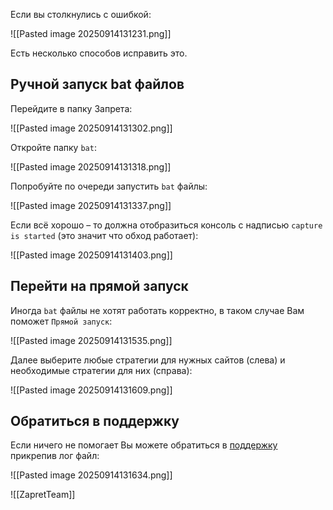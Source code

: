 
Если вы столкнулись с ошибкой:

![[Pasted image 20250914131231.png]]

Есть несколько способов исправить это.

## Ручной запуск bat файлов
Перейдите в папку Запрета:

![[Pasted image 20250914131302.png]]

Откройте папку `bat`:

![[Pasted image 20250914131318.png]]

Попробуйте по очереди запустить `bat` файлы:

![[Pasted image 20250914131337.png]]

Если всё хорошо – то должна отобразиться консоль с надписью `capture is started` (это значит что обход работает):

![[Pasted image 20250914131403.png]]

## Перейти на прямой запуск
Иногда `bat` файлы не хотят работать корректно, в таком случае Вам поможет `Прямой запуск`:

![[Pasted image 20250914131535.png]]

Далее выберите любые стратегии для нужных сайтов (слева) и необходимые стратегии для них (справа):

![[Pasted image 20250914131609.png]]

## Обратиться в поддержку
Если ничего не помогает Вы можете обратиться в [поддержку](https://t.me/zaprethelp) прикрепив лог файл:

![[Pasted image 20250914131634.png]]

![[ZapretTeam]]

